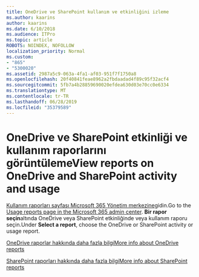 ```yaml
---
title: OneDrive ve SharePoint kullanım ve etkinliğini izleme
ms.author: kaarins
author: kaarins
ms.date: 6/10/2018
ms.audience: ITPro
ms.topic: article
ROBOTS: NOINDEX, NOFOLLOW
localization_priority: Normal
ms.custom:
- "865"
- "5300020"
ms.assetid: 2987a5c9-063a-4fa1-af03-951f7f1750a8
ms.openlocfilehash: 20f40841feae8962a2fbdaadad4f89c95f32acf4
ms.sourcegitcommit: 5fb7a4b28859690020efdea630d03e70cc0e6334
ms.translationtype: MT
ms.contentlocale: tr-TR
ms.lasthandoff: 06/28/2019
ms.locfileid: "35379589"
---
```

# <a name="view-reports-on-onedrive-and-sharepoint-activity-and-usage"></a><span data-ttu-id="e1a87-102">OneDrive ve SharePoint etkinliği ve kullanım raporlarını görüntüleme</span><span class="sxs-lookup"><span data-stu-id="e1a87-102">View reports on OneDrive and SharePoint activity and usage</span></span>

<span data-ttu-id="e1a87-103">[Kullanım raporları sayfası Microsoft 365 Yönetim merkezine](https://admin.microsoft.com/AdminPortal/Home)gidin.</span><span class="sxs-lookup"><span data-stu-id="e1a87-103">Go to the [Usage reports page in the Microsoft 365 admin center](https://admin.microsoft.com/AdminPortal/Home).</span></span> <span data-ttu-id="e1a87-104">**Bir rapor seçin**altında OneDrive veya SharePoint etkinliğinde veya kullanım raporu seçin.</span><span class="sxs-lookup"><span data-stu-id="e1a87-104">Under **Select a report**, choose the OneDrive or SharePoint activity or usage report.</span></span>
  
[<span data-ttu-id="e1a87-105">OneDrive raporlar hakkında daha fazla bilgi</span><span class="sxs-lookup"><span data-stu-id="e1a87-105">More info about OneDrive reports</span></span>](https://go.microsoft.com/fwlink/?linkid=875239)
  
[<span data-ttu-id="e1a87-106">SharePoint raporları hakkında daha fazla bilgi</span><span class="sxs-lookup"><span data-stu-id="e1a87-106">More info about SharePoint reports</span></span>](https://go.microsoft.com/fwlink/?linkid=875240)
  